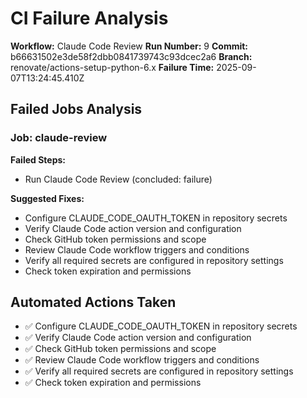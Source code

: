 # CI Failure Analysis

**Workflow:** Claude Code Review
**Run Number:** 9
**Commit:** b66631502e3de58f2dbb0841739743c93dcec2a6
**Branch:** renovate/actions-setup-python-6.x
**Failure Time:** 2025-09-07T13:24:45.410Z

## Failed Jobs Analysis

### Job: claude-review
**Failed Steps:**
- Run Claude Code Review (concluded: failure)

**Suggested Fixes:**
- Configure CLAUDE_CODE_OAUTH_TOKEN in repository secrets
- Verify Claude Code action version and configuration
- Check GitHub token permissions and scope
- Review Claude Code workflow triggers and conditions
- Verify all required secrets are configured in repository settings
- Check token expiration and permissions

## Automated Actions Taken
- ✅ Configure CLAUDE_CODE_OAUTH_TOKEN in repository secrets
- ✅ Verify Claude Code action version and configuration
- ✅ Check GitHub token permissions and scope
- ✅ Review Claude Code workflow triggers and conditions
- ✅ Verify all required secrets are configured in repository settings
- ✅ Check token expiration and permissions
